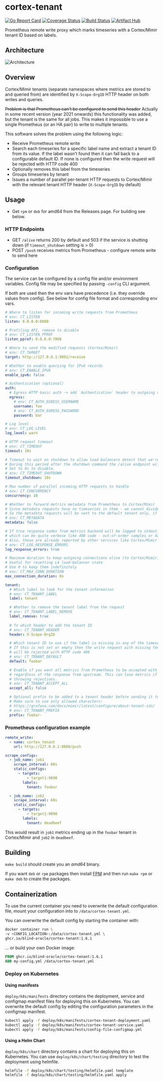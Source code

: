 # cortex-tenant

[![Go Report Card](https://goreportcard.com/badge/github.com/blind-oracle/cortex-tenant)](https://goreportcard.com/report/github.com/blind-oracle/cortex-tenant)
[![Coverage Status](https://coveralls.io/repos/github/blind-oracle/cortex-tenant/badge.svg?branch=main)](https://coveralls.io/github/blind-oracle/cortex-tenant?branch=main)
[![Build Status](https://www.travis-ci.com/blind-oracle/cortex-tenant.svg?branch=main)](https://www.travis-ci.com/blind-oracle/cortex-tenant)
[![Artifact Hub](https://img.shields.io/endpoint?url=https://artifacthub.io/badge/repository/cortex-tenant)](https://artifacthub.io/packages/helm/cortex-tenant/cortex-tenant)

Prometheus remote write proxy which marks timeseries with a Cortex/Mimir tenant ID based on labels.

## Architecture

![Architecture](architecture.svg)

## Overview

Cortex/Mimir tenants (separate namespaces where metrics are stored to and queried from) are identified by `X-Scope-OrgID` HTTP header on both writes and queries.

~~Problem is that Prometheus can't be configured to send this header~~ Actually in some recent version (year 2021 onwards) this functionality was added, but the tenant is the same for all jobs. This makes it impossible to use a single Prometheus (or an HA pair) to write to multiple tenants.

This software solves the problem using the following logic:

- Receive Prometheus remote write
- Search each timeseries for a specific label name and extract a tenant ID from its value.
  If the label wasn't found then it can fall back to a configurable default ID.
  If none is configured then the write request will be rejected with HTTP code 400
- Optionally removes this label from the timeseries
- Groups timeseries by tenant
- Issues a number of parallel per-tenant HTTP requests to Cortex/Mimir with the relevant tenant HTTP header (`X-Scope-OrgID` by default)

## Usage

- Get `rpm` or `deb` for amd64 from the Releases page. For building see below.

### HTTP Endpoints

- GET `/alive` returns 200 by default and 503 if the service is shutting down (if `timeout_shutdown` setting is > 0)
- POST `/push` receives metrics from Prometheus - configure remote write to send here

### Configuration

The service can be configured by a config file and/or environment variables. Config file may be specified by passing `-config` CLI argument.

If both are used then the env vars have precedence (i.e. they override values from config).
See below for config file format and corresponding env vars.

```yaml
# Where to listen for incoming write requests from Prometheus
# env: CT_LISTEN
listen: 0.0.0.0:8080

# Profiling API, remove to disable
# env: CT_LISTEN_PPROF
listen_pprof: 0.0.0.0:7008

# Where to send the modified requests (Cortex/Mimir)
# env: CT_TARGET
target: http://127.0.0.1:9091/receive

# Whether to enable querying for IPv6 records
# env: CT_ENABLE_IPV6
enable_ipv6: false

# Authentication (optional)
auth:
  # Egress HTTP basic auth -> add `Authentication` header to outgoing requests
  egress:
    # env: CT_AUTH_EGRESS_USERNAME
    username: foo
    # env: CT_AUTH_EGRESS_PASSWORD
    password: bar

# Log level
# env: CT_LOG_LEVEL
log_level: warn

# HTTP request timeout
# env: CT_TIMEOUT
timeout: 10s

# Timeout to wait on shutdown to allow load balancers detect that we're going away.
# During this period after the shutdown command the /alive endpoint will reply with HTTP 503.
# Set to 0s to disable.
# env: CT_TIMEOUT_SHUTDOWN
timeout_shutdown: 10s

# Max number of parallel incoming HTTP requests to handle
# env: CT_CONCURRENCY
concurrency: 10

# Whether to forward metrics metadata from Prometheus to Cortex/Mimir
# Since metadata requests have no timeseries in them - we cannot divide them into tenants
# So the metadata requests will be sent to the default tenant only, if one is not defined - they will be dropped
# env: CT_METADATA
metadata: false

# If true response codes from metrics backend will be logged to stdout. This setting can be used to suppress errors
# which can be quite verbose like 400 code - out-of-order samples or 429 on hitting ingestion limits
# Also, those are already reported by other services like Cortex/Mimir distributors and ingesters
# env: CT_LOG_RESPONSE_ERRORS
log_response_errors: true

# Maximum duration to keep outgoing connections alive (to Cortex/Mimir)
# Useful for resetting L4 load-balancer state
# Use 0 to keep them indefinitely
# env: CT_MAX_CONN_DURATION
max_connection_duration: 0s

tenant:
  # Which label to look for the tenant information
  # env: CT_TENANT_LABEL
  label: tenant

  # Whether to remove the tenant label from the request
  # env: CT_TENANT_LABEL_REMOVE
  label_remove: true
  
  # To which header to add the tenant ID
  # env: CT_TENANT_HEADER
  header: X-Scope-OrgID

  # Which tenant ID to use if the label is missing in any of the timeseries
  # If this is not set or empty then the write request with missing tenant label
  # will be rejected with HTTP code 400
  # env: CT_TENANT_DEFAULT
  default: foobar

  # Enable if you want all metrics from Prometheus to be accepted with a 204 HTTP code
  # regardless of the response from upstream. This can lose metrics if Cortex/Mimir is
  # throwing rejections.
  # env: CT_TENANT_ACCEPT_ALL
  accept_all: false

  # Optional prefix to be added to a tenant header before sending it to Cortex/Mimir.
  # Make sure to use only allowed characters:
  # https://grafana.com/docs/mimir/latest/configure/about-tenant-ids/
  # env: CT_TENANT_PREFIX
  prefix: foobar-
```

### Prometheus configuration example

```yaml
remote_write:
  - name: cortex_tenant
    url: http://127.0.0.1:8080/push

scrape_configs:
  - job_name: job1
    scrape_interval: 60s
    static_configs:
      - targets:
          - target1:9090
        labels:
          tenant: foobar

  - job_name: job2
    scrape_interval: 60s
    static_configs:
      - targets:
          - target2:9090
        labels:
          tenant: deadbeef
```

This would result in `job1` metrics ending up in the `foobar` tenant in Cortex/Mimir and `job2` in `deadbeef`.

## Building

`make build` should create you an _amd64_ binary.

If you want `deb` or `rpm` packages then install [FPM](https://fpm.readthedocs.io) and then run `make rpm` or `make deb` to create the packages.

## Containerization

To use the current container you need to overwrite the default configuration file, mount your configuration into to `/data/cortex-tenant.yml`.

You can overwrite the default config by starting the container with:

```bash
docker container run \
-v <CONFIG_LOCATION>:/data/cortex-tenant.yml \
ghcr.io/blind-oracle/cortex-tenant:1.6.1
```

... or build your own Docker image:

```Dockerfile
FROM ghcr.io/blind-oracle/cortex-tenant:1.6.1
ADD my-config.yml /data/cortex-tenant.yml
```

### Deploy on Kubernetes

#### Using manifests

`deploy/k8s/manifests` directory contains the deployment, service and configmap manifest files for deploying this on Kubernetes. You can overwrite the default config by editing the configuration parameters in the configmap manifest.

```bash
kubectl apply -f deploy/k8s/manifests/cortex-tenant-deployment.yaml
kubectl apply -f deploy/k8s/manifests/cortex-tenant-service.yaml
kubectl apply -f deploy/k8s/manifests/config-file-configmap.yml
```

#### Using a Helm Chart

`deploy/k8s/chart` directory contains a chart for deploying this on Kubernetes. You can use `deploy/k8s/chart/testing` directory to test the deployment using helmfile.

```bash
helmfile -f deploy/k8s/chart/testing/helmfile.yaml template
helmfile -f deploy/k8s/chart/testing/helmfile.yaml apply
```
